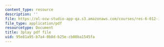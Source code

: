 ```yaml
---
content_type: resource
description: ''
file: https://ol-ocw-studio-app-qa.s3.amazonaws.com/courses/res-6-012-introduction-to-probability-spring-2018/95e81a95b7a40b8db25ecb08ba1545fa_jzhFxJflHXQ.pdf
file_type: application/pdf
resourcetype: Document
title: 3play pdf file
uid: 95e81a95-b7a4-0b8d-b25e-cb08ba1545fa
---
```

